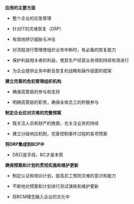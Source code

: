 **应用的主要方面**

* 整个企业的应急管理

* 针对IT的灾难恢复（DRP）

* 有效地辨识威胁与冲击

* 对流程进行管理使组织业务中断时，有必备的恢复能力

* 保护利益相关者的利益，使其生产经营业务得到持续有效进行

* 为企业提供业务中断及恢复的战略和操作层面的框架

**建立完善的危机管理组织机构**

* 确保高管层的参与和支持

* 明确高管层的职责，确保全体员工的积极参与

**制定企业应对灾难的完整预案**

* 既关注人员和财产的挽救，也关注业务的持续

* 建立分级响应机制，完善控制事件过程的各项预案

**将DRP集成到BCP中**

* DR只是手段，BC才是本质

**确保预案和计划的贯彻实施和维护更新**

* 制定认证和培训计划，提高员工预防灾难的意识和能力

* 不断地对预案和计划进行测试演练和维护更新

* 将BCM理念融入企业的文化中



